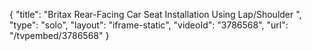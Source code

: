 {
    "title": "Britax Rear-Facing Car Seat Installation Using Lap\/Shoulder ",
    "type": "solo",
    "layout": "iframe-static",
    "videoId": "3786568",
    "url": "\/tvpembed\/3786568"
}